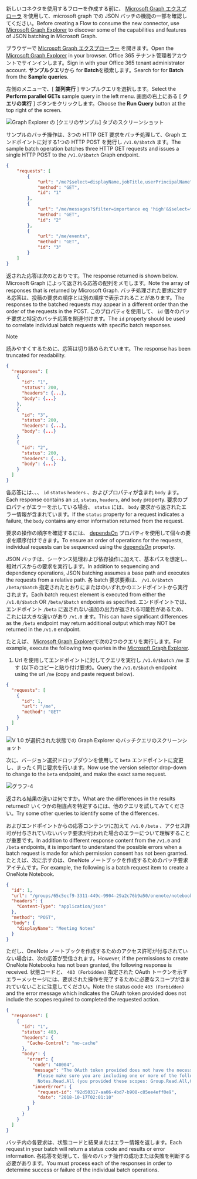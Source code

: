 <!-- markdownlint-disable MD002 MD041 -->

<span data-ttu-id="057d8-101">新しいコネクタを使用するフローを作成する前に、 [Microsoft Graph エクスプローラ](https://developer.microsoft.com/graph/graph-explorer) を使用して、microsoft graph での JSON バッチの機能の一部を確認してください。</span><span class="sxs-lookup"><span data-stu-id="057d8-101">Before creating a Flow to consume the new connector, use [Microsoft Graph Explorer](https://developer.microsoft.com/graph/graph-explorer) to discover some of the capabilities and features of JSON batching in Microsoft Graph.</span></span>

<span data-ttu-id="057d8-102">ブラウザーで [Microsoft Graph エクスプローラー](https://developer.microsoft.com/graph/graph-explorer) を開きます。</span><span class="sxs-lookup"><span data-stu-id="057d8-102">Open the [Microsoft Graph Explorer](https://developer.microsoft.com/graph/graph-explorer) in your browser.</span></span> <span data-ttu-id="057d8-103">Office 365 テナント管理者アカウントでサインインします。</span><span class="sxs-lookup"><span data-stu-id="057d8-103">Sign in with your Office 365 tenant administrator account.</span></span> <span data-ttu-id="057d8-104">**サンプルクエリ**から for **Batch**を検索します。</span><span class="sxs-lookup"><span data-stu-id="057d8-104">Search for for **Batch** from the **Sample queries**.</span></span>

<span data-ttu-id="057d8-105">左側のメニューで、[ **並列実行** ] サンプルクエリを選択します。</span><span class="sxs-lookup"><span data-stu-id="057d8-105">Select the **Perform parallel GETs** sample query in the left menu.</span></span> <span data-ttu-id="057d8-106">画面の右上にある [ **クエリの実行** ] ボタンをクリックします。</span><span class="sxs-lookup"><span data-stu-id="057d8-106">Choose the **Run Query** button at the top right of the screen.</span></span>

![Graph Explorer の [クエリのサンプル] タブのスクリーンショット](./images/sample-queries.png)

<span data-ttu-id="057d8-108">サンプルのバッチ操作は、3つの HTTP GET 要求をバッチ処理して、Graph エンドポイントに対する1つの HTTP POST を発行し `/v1.0/$batch` ます。</span><span class="sxs-lookup"><span data-stu-id="057d8-108">The sample batch operation batches three HTTP GET requests and issues a single HTTP POST to the `/v1.0/$batch` Graph endpoint.</span></span>

```json
{
    "requests": [
        {
            "url": "/me?$select=displayName,jobTitle,userPrincipalName",
            "method": "GET",
            "id": "1"
        },
        {
            "url": "/me/messages?$filter=importance eq 'high'&$select=from,subject,receivedDateTime,bodyPreview",
            "method": "GET",
            "id": "2"
        },
        {
            "url": "/me/events",
            "method": "GET",
            "id": "3"
        }
    ]
}
```

<span data-ttu-id="057d8-109">返された応答は次のとおりです。</span><span class="sxs-lookup"><span data-stu-id="057d8-109">The response returned is shown below.</span></span> <span data-ttu-id="057d8-110">Microsoft Graph によって返される応答の配列をメモします。</span><span class="sxs-lookup"><span data-stu-id="057d8-110">Note the array of responses that is returned by Microsoft Graph.</span></span> <span data-ttu-id="057d8-111">バッチ処理された要求に対する応答は、投稿の要求の順序とは別の順序で表示されることがあります。</span><span class="sxs-lookup"><span data-stu-id="057d8-111">The responses to the batched requests may appear in a different order than the order of the requests in the POST.</span></span> <span data-ttu-id="057d8-112">このプロパティを使用して、 `id` 個々のバッチ要求と特定のバッチ応答を関連付けます。</span><span class="sxs-lookup"><span data-stu-id="057d8-112">The `id` property should be used to correlate individual batch requests with specific batch responses.</span></span>

> [!NOTE]
> <span data-ttu-id="057d8-113">読みやすくするために、応答は切り詰められています。</span><span class="sxs-lookup"><span data-stu-id="057d8-113">The response has been truncated for readability.</span></span>

```json
{
  "responses": [
    {
      "id": "1",
      "status": 200,
      "headers": {...},
      "body": {...}
    },
    {
      "id": "3",
      "status": 200,
      "headers": {...},
      "body": {...}
    }
    {
      "id": "2",
      "status": 200,
      "headers": {...},
      "body": {...}
    }
  ]
}
```

<span data-ttu-id="057d8-114">各応答には、、、 `id` `status` `headers` 、およびプロパティが含まれ `body` ます。</span><span class="sxs-lookup"><span data-stu-id="057d8-114">Each response contains an `id`, `status`, `headers`, and `body` property.</span></span> <span data-ttu-id="057d8-115">要求のプロパティがエラーを示している場合、 `status` には、 `body` 要求から返されたエラー情報が含まれています。</span><span class="sxs-lookup"><span data-stu-id="057d8-115">If the `status` property for a request indicates a failure, the `body` contains any error information returned from the request.</span></span>

<span data-ttu-id="057d8-116">要求の操作の順序を確認するには、 [dependsOn](https://docs.microsoft.com/graph/json-batching#sequencing-requests-with-the-dependson-property) プロパティを使用して個々の要求を順序付けできます。</span><span class="sxs-lookup"><span data-stu-id="057d8-116">To ensure an order of operations for the requests, individual requests can be sequenced using the [dependsOn](https://docs.microsoft.com/graph/json-batching#sequencing-requests-with-the-dependson-property) property.</span></span>

<span data-ttu-id="057d8-117">JSON バッチは、シーケンス処理および依存操作に加えて、基本パスを想定し、相対パスからの要求を実行します。</span><span class="sxs-lookup"><span data-stu-id="057d8-117">In addition to sequencing and dependency operations, JSON batching assumes a base path and executes the requests from a relative path.</span></span> <span data-ttu-id="057d8-118">各 batch 要求要素は、 `/v1.0/$batch` `/beta/$batch` 指定されたとおりにまたはのいずれかのエンドポイントから実行されます。</span><span class="sxs-lookup"><span data-stu-id="057d8-118">Each batch request element is executed from either the `/v1.0/$batch` OR `/beta/$batch` endpoints as specified.</span></span> <span data-ttu-id="057d8-119">エンドポイントでは、エンドポイント `/beta` に返されない追加の出力が返される可能性があるため、これには大きな違いがあり `/v1.0` ます。</span><span class="sxs-lookup"><span data-stu-id="057d8-119">This can have significant differences as the `/beta` endpoint may return additional output which may NOT be returned in the `/v1.0` endpoint.</span></span>

<span data-ttu-id="057d8-120">たとえば、 [Microsoft Graph Explorer](https://developer.microsoft.com/graph/graph-explorer)で次の2つのクエリを実行します。</span><span class="sxs-lookup"><span data-stu-id="057d8-120">For example, execute the following two queries in the [Microsoft Graph Explorer](https://developer.microsoft.com/graph/graph-explorer).</span></span>

1. <span data-ttu-id="057d8-121">Url を使用してエンドポイントに対してクエリを実行し `/v1.0/$batch` `/me` ます (以下のコピーと貼り付け要求)。</span><span class="sxs-lookup"><span data-stu-id="057d8-121">Query the `/v1.0/$batch` endpoint using the url `/me` (copy and paste request below).</span></span>

```json
{
  "requests": [
    {
      "id": 1,
      "url": "/me",
      "method": "GET"
    }
  ]
}
```

![V 1.0 が選択された状態での Graph Explorer のバッチクエリのスクリーンショット](./images/batch-v1.png)

<span data-ttu-id="057d8-123">次に、バージョン選択ドロップダウンを使用して `beta` エンドポイントに変更し、まったく同じ要求を行います。</span><span class="sxs-lookup"><span data-stu-id="057d8-123">Now use the version selector drop-down to change to the `beta` endpoint, and make the exact same request.</span></span>

![グラフ-4](./images/batch-beta.png)

<span data-ttu-id="057d8-125">返される結果の違いは何ですか。</span><span class="sxs-lookup"><span data-stu-id="057d8-125">What are the differences in the results returned?</span></span> <span data-ttu-id="057d8-126">いくつかの相違点を特定するには、他のクエリを試してみてください。</span><span class="sxs-lookup"><span data-stu-id="057d8-126">Try some other queries to identify some of the differences.</span></span>

<span data-ttu-id="057d8-127">およびエンドポイントからの応答コンテンツに加えて `/v1.0` `/beta` 、アクセス許可が付与されていないバッチ要求が行われた場合のエラーについて理解することが重要です。</span><span class="sxs-lookup"><span data-stu-id="057d8-127">In addition to different response content from the `/v1.0` and `/beta` endpoints, it is important to understand the possible errors when a batch request is made for which permission consent has not been granted.</span></span> <span data-ttu-id="057d8-128">たとえば、次に示すのは、OneNote ノートブックを作成するためのバッチ要求アイテムです。</span><span class="sxs-lookup"><span data-stu-id="057d8-128">For example, the following is a batch request item to create a OneNote Notebook.</span></span>

```json
{
  "id": 1,
  "url": "/groups/65c5ecf9-3311-449c-9904-29a2c76b9a50/onenote/notebooks",
  "headers": {
    "Content-Type": "application/json"
  },
  "method": "POST",
  "body": {
    "displayName": "Meeting Notes"
  }
}
```

<span data-ttu-id="057d8-129">ただし、OneNote ノートブックを作成するためのアクセス許可が付与されていない場合は、次の応答が受信されます。</span><span class="sxs-lookup"><span data-stu-id="057d8-129">However, if the permissions to create OneNote Notebooks has not been granted, the following response is received.</span></span> <span data-ttu-id="057d8-130">状態コードと、 `403 (Forbidden)` 指定された OAuth トークンを示すエラーメッセージには、要求された操作を完了するために必要なスコープが含まれていないことに注意してください。</span><span class="sxs-lookup"><span data-stu-id="057d8-130">Note the status code `403 (Forbidden)` and the error message which indicates the OAuth token provided does not include the scopes required to completed the requested action.</span></span>

```json
{
  "responses": [
    {
      "id": "1",
      "status": 403,
      "headers": {
        "Cache-Control": "no-cache"
      },
      "body": {
        "error": {
          "code": "40004",
          "message": "The OAuth token provided does not have the necessary scopes to complete the request.
            Please make sure you are including one or more of the following scopes: Notes.ReadWrite.All,
            Notes.Read.All (you provided these scopes: Group.Read.All,Group.ReadWrite.All,User.Read,User.Read.All)",
          "innerError": {
            "request-id": "92d50317-aa06-4bd7-b908-c85ee4eff0e9",
            "date": "2018-10-17T02:01:10"
          }
        }
      }
    }
  ]
}
```

<span data-ttu-id="057d8-131">バッチ内の各要求は、状態コードと結果またはエラー情報を返します。</span><span class="sxs-lookup"><span data-stu-id="057d8-131">Each request in your batch will return a status code and results or error information.</span></span> <span data-ttu-id="057d8-132">各応答を処理して、個々のバッチ操作の成功または失敗を判断する必要があります。</span><span class="sxs-lookup"><span data-stu-id="057d8-132">You must process each of the responses in order to determine success or failure of the individual batch operations.</span></span>
